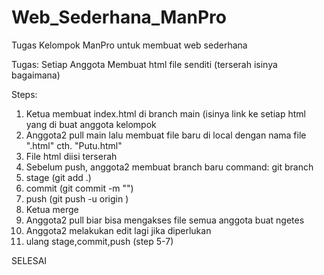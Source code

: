 # Web_Sederhana_ManPro
Tugas Kelompok ManPro untuk membuat web sederhana


Tugas: Setiap Anggota Membuat html file senditi (terserah isinya bagaimana)

Steps:

1. Ketua membuat index.html di branch main (isinya link ke setiap html yang di buat anggota kelompok
2. Anggota2 pull main lalu membuat file baru di local dengan nama file "<nama>.html" cth. "Putu.html"
3. File html diisi terserah
4. Sebelum push, anggota2 membuat branch baru command: git branch <nama>
5. stage (git add .)
6. commit (git commit -m "<message>")
7. push (git push -u origin <nama-branch>)
8. Ketua merge
9. Anggota2 pull biar bisa mengakses file semua anggota buat ngetes
10. Anggota2 melakukan edit lagi jika diperlukan
11. ulang stage,commit,push (step 5-7)

SELESAI
